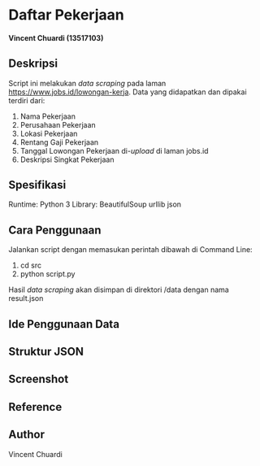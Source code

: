 <h1>
  Daftar Pekerjaan
</h1>

<h4>
  Vincent Chuardi (13517103)
</h4>

## Deskripsi

Script ini melakukan <i>data scraping</i> pada laman https://www.jobs.id/lowongan-kerja. Data yang didapatkan dan dipakai terdiri dari:
1. Nama Pekerjaan
2. Perusahaan Pekerjaan
3. Lokasi Pekerjaan
4. Rentang Gaji Pekerjaan
5. Tanggal Lowongan Pekerjaan di-<i>upload</i> di laman jobs.id
6. Deskripsi Singkat Pekerjaan

## Spesifikasi

<lu> Runtime: Python 3 </lu>
<lu> Library: 
  <lu> BeautifulSoup </lu>
  <lu> urllib </lu>
  <lu> json </lu>
</lu>

## Cara Penggunaan

Jalankan script dengan memasukan perintah dibawah di Command Line:
1. cd src
1. python script.py

Hasil <i>data scraping</i> akan disimpan di direktori /data dengan nama result.json

## Ide Penggunaan Data

## Struktur JSON

## Screenshot

## Reference

## Author
Vincent Chuardi
